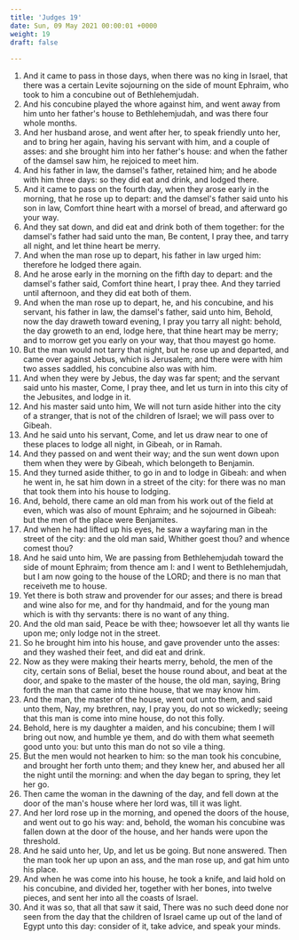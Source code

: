 ```yaml
---
title: 'Judges 19'
date: Sun, 09 May 2021 00:00:01 +0000
weight: 19
draft: false
  
---
```


1. And it came to pass in those days, when there was no king in Israel, that there was a certain Levite sojourning on the side of mount Ephraim, who took to him a concubine out of Bethlehemjudah.
2. And his concubine played the whore against him, and went away from him unto her father's house to Bethlehemjudah, and was there four whole months.
3. And her husband arose, and went after her, to speak friendly unto her, and to bring her again, having his servant with him, and a couple of asses: and she brought him into her father's house: and when the father of the damsel saw him, he rejoiced to meet him.
4. And his father in law, the damsel's father, retained him; and he abode with him three days: so they did eat and drink, and lodged there.
5. And it came to pass on the fourth day, when they arose early in the morning, that he rose up to depart: and the damsel's father said unto his son in law, Comfort thine heart with a morsel of bread, and afterward go your way.
6. And they sat down, and did eat and drink both of them together: for the damsel's father had said unto the man, Be content, I pray thee, and tarry all night, and let thine heart be merry.
7. And when the man rose up to depart, his father in law urged him: therefore he lodged there again.
8. And he arose early in the morning on the fifth day to depart: and the damsel's father said, Comfort thine heart, I pray thee. And they tarried until afternoon, and they did eat both of them.
9. And when the man rose up to depart, he, and his concubine, and his servant, his father in law, the damsel's father, said unto him, Behold, now the day draweth toward evening, I pray you tarry all night: behold, the day groweth to an end, lodge here, that thine heart may be merry; and to morrow get you early on your way, that thou mayest go home.
10. But the man would not tarry that night, but he rose up and departed, and came over against Jebus, which is Jerusalem; and there were with him two asses saddled, his concubine also was with him.
11. And when they were by Jebus, the day was far spent; and the servant said unto his master, Come, I pray thee, and let us turn in into this city of the Jebusites, and lodge in it.
12. And his master said unto him, We will not turn aside hither into the city of a stranger, that is not of the children of Israel; we will pass over to Gibeah.
13. And he said unto his servant, Come, and let us draw near to one of these places to lodge all night, in Gibeah, or in Ramah.
14. And they passed on and went their way; and the sun went down upon them when they were by Gibeah, which belongeth to Benjamin.
15. And they turned aside thither, to go in and to lodge in Gibeah: and when he went in, he sat him down in a street of the city: for there was no man that took them into his house to lodging.
16. And, behold, there came an old man from his work out of the field at even, which was also of mount Ephraim; and he sojourned in Gibeah: but the men of the place were Benjamites.
17. And when he had lifted up his eyes, he saw a wayfaring man in the street of the city: and the old man said, Whither goest thou? and whence comest thou?
18. And he said unto him, We are passing from Bethlehemjudah toward the side of mount Ephraim; from thence am I: and I went to Bethlehemjudah, but I am now going to the house of the LORD; and there is no man that receiveth me to house.
19. Yet there is both straw and provender for our asses; and there is bread and wine also for me, and for thy handmaid, and for the young man which is with thy servants: there is no want of any thing.
20. And the old man said, Peace be with thee; howsoever let all thy wants lie upon me; only lodge not in the street.
21. So he brought him into his house, and gave provender unto the asses: and they washed their feet, and did eat and drink.
22. Now as they were making their hearts merry, behold, the men of the city, certain sons of Belial, beset the house round about, and beat at the door, and spake to the master of the house, the old man, saying, Bring forth the man that came into thine house, that we may know him.
23. And the man, the master of the house, went out unto them, and said unto them, Nay, my brethren, nay, I pray you, do not so wickedly; seeing that this man is come into mine house, do not this folly.
24. Behold, here is my daughter a maiden, and his concubine; them I will bring out now, and humble ye them, and do with them what seemeth good unto you: but unto this man do not so vile a thing.
25. But the men would not hearken to him: so the man took his concubine, and brought her forth unto them; and they knew her, and abused her all the night until the morning: and when the day began to spring, they let her go.
26. Then came the woman in the dawning of the day, and fell down at the door of the man's house where her lord was, till it was light.
27. And her lord rose up in the morning, and opened the doors of the house, and went out to go his way: and, behold, the woman his concubine was fallen down at the door of the house, and her hands were upon the threshold.
28. And he said unto her, Up, and let us be going. But none answered. Then the man took her up upon an ass, and the man rose up, and gat him unto his place.
29. And when he was come into his house, he took a knife, and laid hold on his concubine, and divided her, together with her bones, into twelve pieces, and sent her into all the coasts of Israel.
30. And it was so, that all that saw it said, There was no such deed done nor seen from the day that the children of Israel came up out of the land of Egypt unto this day: consider of it, take advice, and speak your minds.
